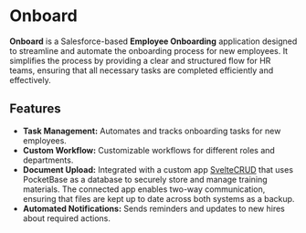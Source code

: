 # Onboard

**Onboard** is a Salesforce-based **Employee Onboarding** application designed to streamline and automate the onboarding process for new employees. It simplifies the process by providing a clear and structured flow for HR teams, ensuring that all necessary tasks are completed efficiently and effectively.

## Features

- **Task Management:** Automates and tracks onboarding tasks for new employees.
- **Custom Workflow:** Customizable workflows for different roles and departments.
- **Document Upload:** Integrated with a custom app [SvelteCRUD](https://github.com/shresthashreejan/svelteCRUD) that uses PocketBase as a database to securely store and manage training materials. The connected app enables two-way communication, ensuring that files are kept up to date across both systems as a backup.
- **Automated Notifications:** Sends reminders and updates to new hires about required actions.

